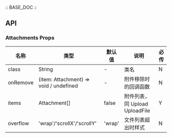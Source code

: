 :: BASE_DOC ::

## API

### Attachments Props

名称 | 类型 | 默认值 | 说明 | 必传
-- | -- | -- | -- | --
class | String | - | 类名 | N
onRemove | (item: Attachment) => void / undefined | - | 附件移除时的回调函数 | N
items | Attachment[] | false | 附件列表，同 Upload UploadFile | Y
overflow | 'wrap'/'scrollX'/'scrollY' | 'wrap' | 文件列表超出时样式 | N